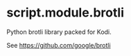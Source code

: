 # script.module.brotli

Python brotli library packed for Kodi.

See https://github.com/google/brotli